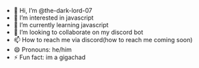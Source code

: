 - 👋 Hi, I’m @the-dark-lord-07
- 👀 I’m interested in javascript
- 🌱 I’m currently learning javascript
- 💞️ I’m looking to collaborate on my discord bot
- 📫 How to reach me via discord(how to reach me coming soon)
- 😄 Pronouns: he/him
- ⚡ Fun fact: im a gigachad

<!---
the-dark-lord-07/the-dark-lord-07 is a ✨ special ✨ repository because its `README.md` (this file) appears on your GitHub profile.
You can click the Preview link to take a look at your changes.
--->
